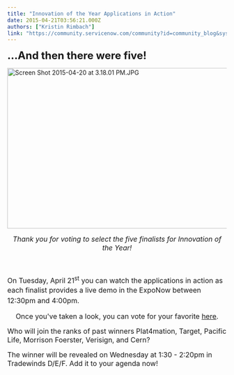 ```yaml
---
title: "Innovation of the Year Applications in Action"
date: 2015-04-21T03:56:21.000Z
authors: ["Kristin Rimbach"]
link: "https://community.servicenow.com/community?id=community_blog&sys_id=d52d26e5dbd0dbc01dcaf3231f9619d1"
---
```

<p><span style="font-size: 18pt;"><strong>...And then there were five!</strong></span></p><p></p><p><img   alt="Screen Shot 2015-04-20 at 3.18.01 PM.JPG" class="image-0 jive-image" src="509beb75db5893041dcaf3231f96191e.iix" style="height: 368px; width: 620px; display: block; margin-left: auto; margin-right: auto;"/></p><p style="text-align: center;"><span style="font-size: 12pt;"><em>Thank you for voting to select the five finalists for Innovation of the Year!</em></span></p><p><span style="font-size: 14pt;"><br/></span></p><p><span style="font-size: 12pt;">On Tuesday, April 21<sup>st</sup> you can watch the applications in action as each finalist provides a</span><span style="font-size: 12pt; line-height: 1.5em;"> live demo in the ExpoNow between 12:30pm and 4:00pm. </span></p><p></p><p style="text-align: center;"><span style="font-size: 12pt;">Once you've taken a look, you can vote for your favorite <a title="" _jive_internal="true" href="/community/knowledge-user-conference/knowledge15/content-programs/innovation">here</a>.</span></p><p></p><p><span style="font-size: 16px;">Who will join the ranks of past winners Plat4mation, Target, Pacific Life, Morrison Foerster, Verisign, and Cern? </span></p><p><span style="font-size: 12pt;">The winner will be revealed on Wednesday at 1:30 - 2:20pm in Tradewinds D/E/F. Add it to your agenda now!     </span></p><p><span style="font-size: 12pt;"><br/></span></p>